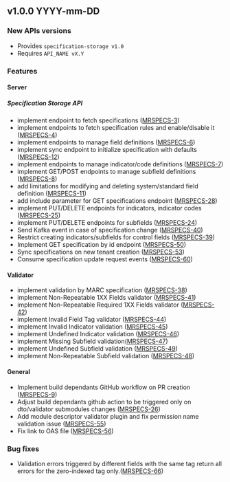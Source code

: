 ## v1.0.0 YYYY-mm-DD
### New APIs versions
* Provides `specification-storage v1.0`
* Requires `API_NAME vX.Y`

### Features
#### Server
##### Specification Storage API
* implement endpoint to fetch specifications ([MRSPECS-3](https://folio-org.atlassian.net//browse/MRSPECS-3))
* implement endpoints to fetch specification rules and enable/disable it ([MRSPECS-4](https://folio-org.atlassian.net//browse/MRSPECS-4))
* implement endpoints to manage field definitions ([MRSPECS-6](https://folio-org.atlassian.net//browse/MRSPECS-6))
* implement sync endpoint to initialize specification with defaults ([MRSPECS-12](https://folio-org.atlassian.net//browse/MRSPECS-12))
* implement endpoints to manage indicator/code definitions ([MRSPECS-7](https://folio-org.atlassian.net//browse/MRSPECS-7))
* implement GET/POST endpoints to manage subfield definitions ([MRSPECS-8](https://folio-org.atlassian.net//browse/MRSPECS-8))
* add limitations for modifying and deleting system/standard field definition ([MRSPECS-11](https://folio-org.atlassian.net//browse/MRSPECS-11))
* add include parameter for GET specifications endpoint ([MRSPECS-28](https://folio-org.atlassian.net//browse/MRSPECS-28))
* implement PUT/DELETE endpoints for indicators, indicator codes ([MRSPECS-25](https://folio-org.atlassian.net//browse/MRSPECS-25))
* implement PUT/DELETE endpoints for subfields ([MRSPECS-24](https://folio-org.atlassian.net//browse/MRSPECS-24))
* Send Kafka event in case of specification change ([MRSPECS-40](https://folio-org.atlassian.net//browse/MRSPECS-40))
* Restrict creating indicators/subfields for control fields ([MRSPECS-39](https://folio-org.atlassian.net//browse/MRSPECS-39))
* Implement GET specification by id endpoint ([MRSPECS-50](https://folio-org.atlassian.net//browse/MRSPECS-50))
* Sync specifications on new tenant creation ([MRSPECS-53](https://folio-org.atlassian.net//browse/MRSPECS-53))
* Consume specification update request events ([MRSPECS-60](https://folio-org.atlassian.net//browse/MRSPECS-60))

#### Validator
* implement validation by MARC specification ([MRSPECS-38](https://folio-org.atlassian.net//browse/MRSPECS-38))
* implement Non-Repeatable 1XX Fields validator ([MRSPECS-41](https://folio-org.atlassian.net/browse/MRSPECS-41))
* implement Non-Repeatable Required 1XX Fields validator ([MRSPECS-42](https://folio-org.atlassian.net/browse/MRSPECS-42))
* implement Invalid Field Tag validator ([MRSPECS-44](https://folio-org.atlassian.net/browse/MRSPECS-44))
* implement Invalid Indicator validation ([MRSPECS-45](https://folio-org.atlassian.net/browse/MRSPECS-45))
* implement Undefined Indicator validation ([MRSPECS-46](https://folio-org.atlassian.net/browse/MRSPECS-46))
* implement Missing Subfield validation([MRSPECS-47](https://folio-org.atlassian.net/browse/MRSPECS-47))
* implement Undefined Subfield validation ([MRSPECS-49](https://folio-org.atlassian.net/browse/MRSPECS-49))
* implement Non-Repeatable Subfield validation ([MRSPECS-48](https://folio-org.atlassian.net/browse/MRSPECS-48))

#### General
* Implement build dependants GitHub workflow on PR creation ([MRSPECS-9](https://folio-org.atlassian.net//browse/MRSPECS-9))
* Adjust build dependants github action to be triggered only on dto/validator submodules changes ([MRSPECS-26](https://folio-org.atlassian.net//browse/MRSPECS-26))
* Add module descriptor validator plugin and fix permission name validation issue ([MRSPECS-55](https://folio-org.atlassian.net//browse/MRSPECS-55))
* Fix link to OAS file ([MRSPECS-56](https://folio-org.atlassian.net//browse/MRSPECS-56))

### Bug fixes
* Validation errors triggered by different fields with the same tag return all errors for the zero-indexed tag only.([MRSPECS-66](https://folio-org.atlassian.net/browse/MRSPECS-66))
